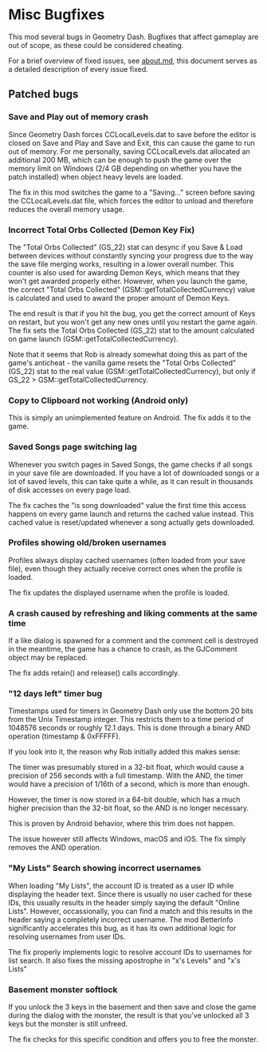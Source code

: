 # Misc Bugfixes
This mod several bugs in Geometry Dash. Bugfixes that affect gameplay are out of scope, as these could be considered cheating.

For a brief overview of fixed issues, see [about.md](about.md), this document serves as a detailed description of every issue fixed.

## Patched bugs
### <cj>Save and Play</c> out of memory <cr>crash</c>
Since Geometry Dash forces CCLocalLevels.dat to save before the editor is closed on Save and Play and Save and Exit, this can cause the game to run out of memory. For me personally, saving CCLocalLevels.dat allocated an additional 200 MB, which can be enough to push the game over the memory limit on Windows (2/4 GB depending on whether you have the patch installed) when object heavy levels are loaded.

The fix in this mod switches the game to a "Saving..." screen before saving the CCLocalLevels.dat file, which forces the editor to unload and therefore reduces the overall memory usage.

### <cr>Incorrect</c> <cj>Total Orbs Collected</c> (Demon Key Fix)
The "Total Orbs Collected" (GS_22) stat can desync if you Save & Load between devices without constantly syncing your progress due to the way the save file merging works, resulting in a lower overall number. This counter is also used for awarding Demon Keys, which means that they won't get awarded properly either. However, when you launch the game, the correct "Total Orbs Collected" (GSM::getTotalCollectedCurrency) value is calculated and used to award the proper amount of Demon Keys.

The end result is that if you hit the bug, you get the correct amount of Keys on restart, but you won't get any new ones until you restart the game again. The fix sets the Total Orbs Collected (GS_22) stat to the amount calculated on game launch (GSM::getTotalCollectedCurrency).

Note that it seems that Rob is already somewhat doing this as part of the game's anticheat - the vanilla game resets the "Total Orbs Collected" (GS_22) stat to the real value (GSM::getTotalCollectedCurrency), but only if GS_22 > GSM::getTotalCollectedCurrency.

### <cj>Copy to Clipboard</c> not working (Android only)
This is simply an unimplemented feature on Android. The fix adds it to the game.

### <cj>Saved Songs</c> page switching <cr>lag</c>
Whenever you switch pages in Saved Songs, the game checks if all songs in your save file are downloaded. If you have a lot of downloaded songs or a lot of saved levels, this can take quite a while, as it can result in thousands of disk accesses on every page load.

The fix caches the "is song downloaded" value the first time this access happens on every game launch and returns the cached value instead. This cached value is reset/updated whenever a song actually gets downloaded.

### <cj>Profiles</c> showing <cr>old/broken</c> usernames
Profiles always display cached usernames (often loaded from your save file), even though they actually receive correct ones when the profile is loaded.

The fix updates the displayed username when the profile is loaded.

### A <cr>crash</c> caused by <cj>refreshing and liking</c> <co>comments</c> at the same time
If a like dialog is spawned for a comment and the comment cell is destroyed in the meantime, the game has a chance to crash, as the GJComment object may be replaced.

The fix adds retain() and release() calls accordingly.

### <cr>"12 days left"</c> timer bug
Timestamps used for timers in Geometry Dash only use the bottom 20 bits from the Unix Timestamp integer. This restricts them to a time period of 1048576 seconds or roughly 12.1 days. This is done through a binary AND operation (timestamp & 0xFFFFF).

If you look into it, the reason why Rob initially added this makes sense:

The timer was presumably stored in a 32-bit float, which would cause a precision of 256 seconds with a full timestamp. With the AND, the timer would have a precision of 1/16th of a second, which is more than enough.

However, the timer is now stored in a 64-bit double, which has a much higher precision than the 32-bit float, so the AND is no longer necessary.

This is proven by Android behavior, where this trim does not happen.

The issue however still affects Windows, macOS and iOS. The fix simply removes the AND operation.

### <cj>"My Lists" Search</c> showing <cr>incorrect usernames</c>
When loading "My Lists", the account ID is treated as a user ID while displaying the header text. Since there is usually no user cached for these IDs, this usually results in the header simply saying the default "Online Lists". However, occassionally, you can find a match and this results in the header saying a completely incorrect username. The mod BetterInfo significantly accelerates this bug, as it has its own additional logic for resolving usernames from user IDs.

The fix properly implements logic to resolve account IDs to usernames for list search. It also fixes the missing apostrophe in "x's Levels" and "x's Lists"

### <cj>Basement monster</c> <cr>softlock</c>
If you unlock the 3 keys in the basement and then save and close the game during the dialog with the monster, the result is that you've unlocked all 3 keys but the monster is still unfreed.

The fix checks for this specific condition and offers you to free the monster.